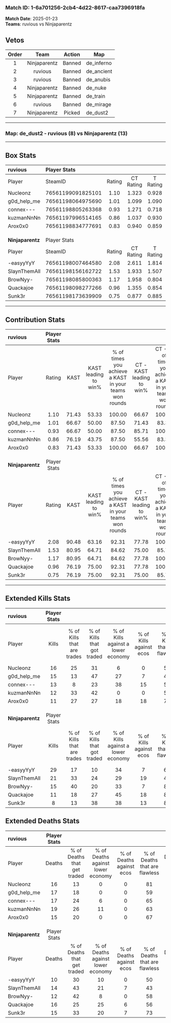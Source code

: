 ### Match ID: 1-6a701256-2cb4-4d22-8617-caa7396918fa  
**Match Date**: 2025-01-23  
**Teams**: ruvious vs Ninjaparentz  

## Vetos  

| Order | Team | Action | Map |
| :---: | :--: | :----: | --- |
| 1 | Ninjaparentz | Banned | de_inferno |
| 2 | ruvious | Banned | de_ancient |
| 3 | ruvious | Banned | de_anubis |
| 4 | Ninjaparentz | Banned | de_nuke |
| 5 | Ninjaparentz | Banned | de_train |
| 6 | ruvious | Banned | de_mirage |
| 7 | Ninjaparentz | Picked | de_dust2 |

---  

### **Map**: de_dust2 - ruvious (8) vs Ninjaparentz (13)  
---  

## Box Stats  

| **ruvious**      | Player Stats      |        |           |          |       |       |       |         |        |      |     |
| :- | :- | :-: | :-: | :-: | :-: | :-: | :-: | :-: | :-: | :-: | :-: |
| Player           | SteamID           | Rating | CT Rating | T Rating | KAST  |  ADR  | Kills | Assists | Deaths | K/D  | HS% |
| Nucleonz         | 76561199091825101 |  1.10  |   1.323   |  0.928   | 71.43 | 77.7  |  16   |    4    |   16   | 1.00 | 56  |
| g0d_help_me      | 76561198064975690 |  1.01  |   1.099   |  1.090   | 66.67 | 78.1  |  15   |    5    |   17   | 0.88 | 60  |
| connex---        | 76561198805263368 |  0.93  |   1.271   |  0.718   | 66.67 | 79.7  |  13   |    5    |   17   | 0.76 | 53  |
| kuzmanNnNn       | 76561197996514165 |  0.86  |   1.037   |  0.930   | 76.19 | 68.8  |  12   |    3    |   19   | 0.63 | 75  |
| Arox0x0          | 76561198834777691 |  0.83  |   0.940   |  0.859   | 71.43 | 48.4  |  11   |    4    |   15   | 0.73 | 36  |
|                  |                   |        |           |          |       |       |       |         |        |      |     |
|                  |                   |        |           |          |       |       |       |         |        |      |     |
|                  |                   |        |           |          |       |       |       |         |        |      |     |
| **Ninjaparentz** | Player Stats      |        |           |          |       |       |       |         |        |      |     |
| Player           | SteamID           | Rating | CT Rating | T Rating | KAST  |  ADR  | Kills | Assists | Deaths | K/D  | HS% |
| -easyyYyY        | 76561198007464580 |  2.08  |   2.611   |  1.814   | 90.48 | 129.0 |  29   |    1    |   10   | 2.90 | 48  |
| SlaynThemAll     | 76561198156162722 |  1.53  |   1.933   |  1.507   | 80.95 | 101.3 |  21   |   10    |   14   | 1.50 | 52  |
| BrowNyy-         | 76561198085800363 |  1.17  |   1.958   |  0.804   | 80.95 | 60.1  |  15   |    3    |   12   | 1.25 | 20  |
| Quackajoe        | 76561198098277266 |  0.96  |   1.355   |  0.854   | 76.19 | 79.1  |  11   |   10    |   16   | 0.69 | 54  |
| Sunk3r           | 76561198173639909 |  0.75  |   0.877   |  0.885   | 76.19 | 53.9  |   8   |    3    |   15   | 0.53 | 62  |
---  

## Contribution Stats  

| **ruvious**      | Player Stats |       |                      |                                                        |                           |                                                             |                          |                                                            |
| :- | :-: | :-: | :-: | :-: | :-: | :-: | :-: | :-: |
| Player           |    Rating    | KAST  | KAST leading to win% | % of times you achieve a KAST in your teams won rounds | CT - KAST leading to win% | CT - % of times you achieve a KAST in your teams won rounds | T - KAST leading to win% | T - % of times you achieve a KAST in your teams won rounds |
| Nucleonz         |     1.10     | 71.43 |        53.33         |                         100.00                         |           66.67           |                           100.00                            |          33.33           |                           100.00                           |
| g0d_help_me      |     1.01     | 66.67 |        50.00         |                         87.50                          |           71.43           |                            83.33                            |          28.57           |                           100.00                           |
| connex---        |     0.93     | 66.67 |        50.00         |                         87.50                          |           85.71           |                           100.00                            |          14.29           |                           50.00                            |
| kuzmanNnNn       |     0.86     | 76.19 |        43.75         |                         87.50                          |           55.56           |                            83.33                            |          28.57           |                           100.00                           |
| Arox0x0          |     0.83     | 71.43 |        53.33         |                         100.00                         |           66.67           |                           100.00                            |          33.33           |                           100.00                           |
|                  |              |       |                      |                                                        |                           |                                                             |                          |                                                            |
|                  |              |       |                      |                                                        |                           |                                                             |                          |                                                            |
|                  |              |       |                      |                                                        |                           |                                                             |                          |                                                            |
| **Ninjaparentz** | Player Stats |       |                      |                                                        |                           |                                                             |                          |                                                            |
| Player           |    Rating    | KAST  | KAST leading to win% | % of times you achieve a KAST in your teams won rounds | CT - KAST leading to win% | CT - % of times you achieve a KAST in your teams won rounds | T - KAST leading to win% | T - % of times you achieve a KAST in your teams won rounds |
| -easyyYyY        |     2.08     | 90.48 |        63.16         |                         92.31                          |           77.78           |                           100.00                            |          50.00           |                           83.33                            |
| SlaynThemAll     |     1.53     | 80.95 |        64.71         |                         84.62                          |           75.00           |                            85.71                            |          55.56           |                           83.33                            |
| BrowNyy-         |     1.17     | 80.95 |        64.71         |                         84.62                          |           77.78           |                           100.00                            |          50.00           |                           66.67                            |
| Quackajoe        |     0.96     | 76.19 |        75.00         |                         92.31                          |           77.78           |                           100.00                            |          71.43           |                           83.33                            |
| Sunk3r           |     0.75     | 76.19 |        75.00         |                         92.31                          |           75.00           |                            85.71                            |          75.00           |                           100.00                           |
---  

## Extended Kills Stats  

| **ruvious**      | Player Stats |                            |                            |                                    |                         |                              |                                 |                                       |                    |           |
| :- | :-: | :-: | :-: | :-: | :-: | :-: | :-: | :-: | :-: | :-: |
| Player           |    Kills     | % of Kills that are trades | % of Kills that got traded | % of Kills against a lower economy | % of Kills against ecos | % of Kills that are flawless | % of Kills that are close duels | % of Kills that are assisted by flash | Pistol Round Kills | AWP Kills |
| Nucleonz         |      16      |             25             |             31             |                 6                  |            0            |              56              |                6                |                   0                   |         0          |     5     |
| g0d_help_me      |      15      |             13             |             47             |                 27                 |            7            |              47              |               13                |                   0                   |         0          |     1     |
| connex---        |      13      |             8              |             23             |                 38                 |           15            |              54              |                8                |                  15                   |         3          |     1     |
| kuzmanNnNn       |      12      |             33             |             42             |                 0                  |            0            |              58              |                8                |                   0                   |         0          |     0     |
| Arox0x0          |      11      |             27             |             27             |                 18                 |           18            |              73              |                9                |                   0                   |         0          |     0     |
|                  |              |                            |                            |                                    |                         |                              |                                 |                                       |                    |           |
|                  |              |                            |                            |                                    |                         |                              |                                 |                                       |                    |           |
|                  |              |                            |                            |                                    |                         |                              |                                 |                                       |                    |           |
| **Ninjaparentz** | Player Stats |                            |                            |                                    |                         |                              |                                 |                                       |                    |           |
| Player           |    Kills     | % of Kills that are trades | % of Kills that got traded | % of Kills against a lower economy | % of Kills against ecos | % of Kills that are flawless | % of Kills that are close duels | % of Kills that are assisted by flash | Pistol Round Kills | AWP Kills |
| -easyyYyY        |      29      |             17             |             10             |                 34                 |            7            |              62              |               14                |                   0                   |         16         |     2     |
| SlaynThemAll     |      21      |             33             |             24             |                 29                 |           19            |              43              |                0                |                   0                   |         0          |     4     |
| BrowNyy-         |      15      |             40             |             20             |                 33                 |            7            |              87              |                0                |                   0                   |         0          |     1     |
| Quackajoe        |      11      |             18             |             27             |                 45                 |           18            |              82              |                0                |                   9                   |         0          |     1     |
| Sunk3r           |      8       |             13             |             38             |                 38                 |           13            |              88              |                0                |                  13                   |         0          |     1     |
## Extended Deaths Stats  

| **ruvious**      | Player Stats |                             |                                   |                          |                               |                            |                           |               |
| :- | :-: | :-: | :-: | :-: | :-: | :-: | :-: | :-: |
| Player           |    Deaths    | % of Deaths that get traded | % of Deaths against lower economy | % of Deaths against ecos | % of Deaths that are flawless | % of Deaths that are close | % of Deaths while blinded | Deaths to AWP |
| Nucleonz         |      16      |             13              |                 0                 |            0             |              81               |             0              |             0             |       4       |
| g0d_help_me      |      17      |             18              |                 0                 |            0             |              59               |             6              |             0             |       4       |
| connex---        |      17      |             24              |                 6                 |            0             |              65               |             0              |             0             |       3       |
| kuzmanNnNn       |      19      |             26              |                11                 |            0             |              63               |             11             |             5             |       3       |
| Arox0x0          |      15      |             20              |                 0                 |            0             |              67               |             7              |             7             |       2       |
|                  |              |                             |                                   |                          |                               |                            |                           |               |
|                  |              |                             |                                   |                          |                               |                            |                           |               |
|                  |              |                             |                                   |                          |                               |                            |                           |               |
| **Ninjaparentz** | Player Stats |                             |                                   |                          |                               |                            |                           |               |
| Player           |    Deaths    | % of Deaths that get traded | % of Deaths against lower economy | % of Deaths against ecos | % of Deaths that are flawless | % of Deaths that are close | % of Deaths while blinded | Deaths to AWP |
| -easyyYyY        |      10      |             30              |                10                 |            0             |              50               |             0              |             0             |       0       |
| SlaynThemAll     |      14      |             43              |                21                 |            7             |              43               |             7              |             0             |       1       |
| BrowNyy-         |      12      |             42              |                 8                 |            0             |              58               |             8              |             0             |       1       |
| Quackajoe        |      16      |             25              |                25                 |            6             |              56               |             13             |             6             |       1       |
| Sunk3r           |      15      |             33              |                20                 |            7             |              73               |             13             |             7             |       0       |
